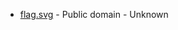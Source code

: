 * [flag.svg](https://commons.wikimedia.org/wiki/File:Bø_Telemark_komm.svg) - Public domain - Unknown
